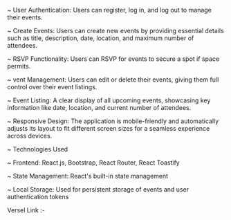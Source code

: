 ~ User Authentication: Users can register, log in, and log out to manage their events.

~ Create Events: Users can create new events by providing essential details such as title, description, date, location, and maximum number of attendees.

~ RSVP Functionality: Users can RSVP for events to secure a spot if space permits.

~ vent Management: Users can edit or delete their events, giving them full control over their event listings.

~ Event Listing: A clear display of all upcoming events, showcasing key information like date, location, and current number of attendees.

~ Responsive Design: The application is mobile-friendly and automatically adjusts its layout to fit different screen sizes for a seamless experience across devices.

~ Technologies Used

~ Frontend: React.js, Bootstrap, React Router, React Toastify

~ State Management: React's built-in state management

~ Local Storage: Used for persistent storage of events and user authentication tokens


Versel Link :-
